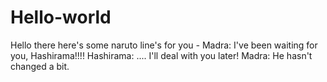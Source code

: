 # Hello-world
Hello there here's some naruto line's for you *-*
Madra: I've been waiting for you, Hashirama!!!!
Hashirama: .... I'll deal with you later!
Madra: He hasn't changed a bit.
